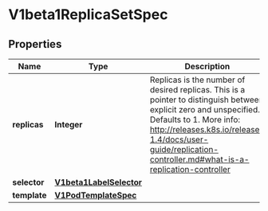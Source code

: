 
# V1beta1ReplicaSetSpec

## Properties
Name | Type | Description | Notes
------------ | ------------- | ------------- | -------------
**replicas** | **Integer** | Replicas is the number of desired replicas. This is a pointer to distinguish between explicit zero and unspecified. Defaults to 1. More info: http://releases.k8s.io/release-1.4/docs/user-guide/replication-controller.md#what-is-a-replication-controller |  [optional]
**selector** | [**V1beta1LabelSelector**](V1beta1LabelSelector.md) |  |  [optional]
**template** | [**V1PodTemplateSpec**](V1PodTemplateSpec.md) |  |  [optional]



